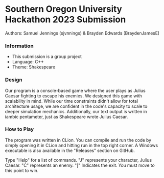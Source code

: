 # Southern Oregon University Hackathon 2023 Submission

Authors: Samuel Jennings (sjvnnings) & Brayden Edwards (BraydenJamesE)


### Information
* This submission is a group project
* Language: C++
* Theme: Shakespeare

### Design
Our program is a console-based game where the user plays as Julius Caesar fighting to escape his enemies. We designed this game with scalability in mind. While our time constraints didn't allow for total architecture usage, we are confident in the code's capacity to scale to deeper simulation mechanics. Additionally, our text output is written in iambic pentameter, just as Shakespeare wrote Julius Caesar. 

### How to Play
The program was written in CLion. You can compile and run the code by simply opening it in CLion and hitting run in the top right corner. A Windows executable is also available in the "Releases" section on GitHub.

Type "Help" for a list of commands. "J" represents your character, Julius Caesar. "C" represents an enemy. "]" Indicates the exit. You must move to this point to win.


